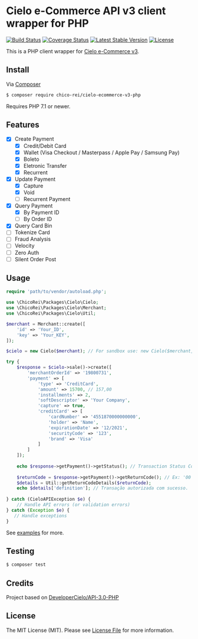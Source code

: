 # Cielo e-Commerce API v3 client wrapper for PHP

[![Build Status](https://travis-ci.org/chico-rei/cielo-ecommerce-v3-php.svg)](https://travis-ci.org/chico-rei/cielo-ecommerce-v3-php) 
[![Coverage Status](https://coveralls.io/repos/github/chico-rei/cielo-ecommerce-v3-php/badge.svg?branch=master)](https://coveralls.io/github/chico-rei/cielo-ecommerce-v3-php?branch=master)
[![Latest Stable Version](https://poser.pugx.org/chico-rei/cielo-ecommerce-v3-php/v/stable)](https://packagist.org/packages/chico-rei/cielo-ecommerce-v3-php)
[![License](https://poser.pugx.org/chico-rei/cielo-ecommerce-v3-php/license)](https://packagist.org/packages/chico-rei/cielo-ecommerce-v3-php)

This is a PHP client wrapper for [Cielo e-Commerce v3](https://developercielo.github.io/manual/cielo-ecommerce).

## Install

Via [Composer](https://getcomposer.org/)

```bash
$ composer require chico-rei/cielo-ecommerce-v3-php
```

Requires PHP 7.1 or newer.

## Features

* [x] Create Payment
    * [x] Credit/Debit Card
    * [x] Wallet (Visa Checkout / Masterpass / Apple Pay / Samsung Pay)
    * [x] Boleto
    * [x] Eletronic Transfer
    * [x] Recurrent
* [x] Update Payment
    * [x] Capture
    * [x] Void
    * [ ] Recurrent Payment
* [x] Query Payment
    * [x] By Payment ID
    * [ ] By Order ID
* [x] Query Card Bin
* [ ] Tokenize Card
* [ ] Fraud Analysis
* [ ] Velocity
* [ ] Zero Auth
* [ ] Silent Order Post

## Usage

```php
require 'path/to/vendor/autoload.php';

use \ChicoRei\Packages\Cielo\Cielo;
use \ChicoRei\Packages\Cielo\Merchant;
use \ChicoRei\Packages\Cielo\Util;

$merchant = Merchant::create([
    'id' => 'Your_ID',
    'key' => 'Your_KEY',
]);

$cielo = new Cielo($merchant); // For sandbox use: new Cielo($merchant, true);

try {
    $response = $cielo->sale()->create([
        'merchantOrderId' => '19800731',
        'payment' => [
            'type' => 'CreditCard',
            'amount' => 15700, // 157,00
            'installments' => 2,
            'softDescriptor' => 'Your Company',
            'capture' => true,
            'creditCard' => [
                'cardNumber' => '4551870000000000',
                'holder' => 'Name',
                'expirationDate' => '12/2021',
                'securityCode' => '123',
                'brand' => 'Visa'
            ]
        ]
    ]);
    
    echo $response->getPayment()->getStatus(); // Transaction Status Code 
    
    $returnCode = $response->getPayment()->getReturnCode(); // Ex: '00'
    $details = Util::getReturnCodeDetails($returnCode);
    echo $details['definition']; // Transação autorizada com sucesso.
    
} catch (CieloAPIException $e) {
    // Handle API errors (or validation errors)
} catch (Exception $e) {
   // Handle exceptions
}
```

See [examples](examples) for more.

## Testing

```bash
$ composer test
```

## Credits

Project based on [DeveloperCielo/API-3.0-PHP](https://github.com/DeveloperCielo/API-3.0-PHP)

## License

The MIT License (MIT). Please see [License File](LICENSE.md) for more information.